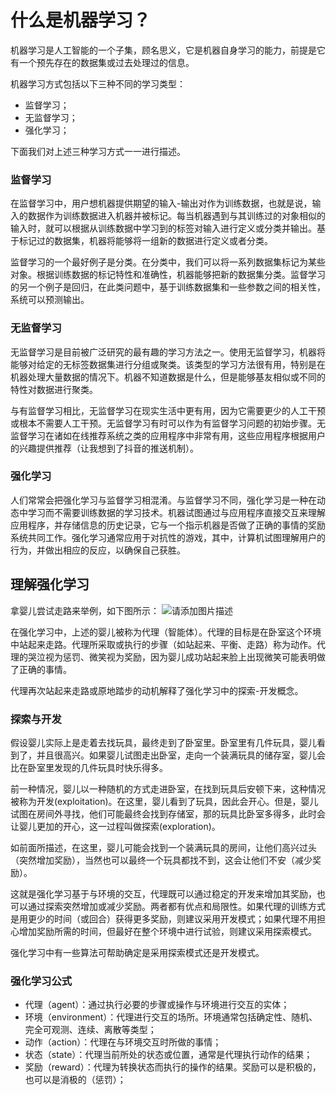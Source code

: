 # 什么是机器学习？
机器学习是人工智能的一个子集，顾名思义，它是机器自身学习的能力，前提是它有一个预先存在的数据集或过去处理过的信息。

机器学习方式包括以下三种不同的学习类型：
- 监督学习；
- 无监督学习；
- 强化学习；

下面我们对上述三种学习方式一一进行描述。

### 监督学习
在监督学习中，用户想机器提供期望的输入-输出对作为训练数据，也就是说，输入的数据作为训练数据进入机器并被标记。每当机器遇到与其训练过的对象相似的输入时，就可以根据从训练数据中学习到的标签对输入进行定义或分类并输出。基于标记过的数据集，机器将能够将一组新的数据进行定义或者分类。

监督学习的一个最好例子是分类。在分类中，我们可以将一系列数据集标记为某些对象。根据训练数据的标记特性和准确性，机器能够把新的数据集分类。监督学习的另一个例子是回归，在此类问题中，基于训练数据集和一些参数之间的相关性，系统可以预测输出。

### 无监督学习
无监督学习是目前被广泛研究的最有趣的学习方法之一。使用无监督学习，机器将能够对给定的无标签数据集进行分组或聚类。该类型的学习方法很有用，特别是在机器处理大量数据的情况下。机器不知道数据是什么，但是能够基友相似或不同的特性对数据进行聚类。

与有监督学习相比，无监督学习在现实生活中更有用，因为它需要更少的人工干预或根本不需要人工干预。无监督学习有时可以作为有监督学习问题的初始步骤。无监督学习在诸如在线推荐系统之类的应用程序中非常有用，这些应用程序根据用户的兴趣提供推荐（让我想到了抖音的推送机制）。

### 强化学习
人们常常会把强化学习与监督学习相混淆。与监督学习不同，强化学习是一种在动态中学习而不需要训练数据的学习技术。机器试图通过与应用程序直接交互来理解应用程序，并存储信息的历史记录，它与一个指示机器是否做了正确的事情的奖励系统共同工作。强化学习通常应用于对抗性的游戏，其中，计算机试图理解用户的行为，并做出相应的反应，以确保自己获胜。

## 理解强化学习
拿婴儿尝试走路来举例，如下图所示：
![请添加图片描述](https://img-blog.csdnimg.cn/e52322ff3201464298e3309c407d5f94.png)

在强化学习中，上述的婴儿被称为代理（智能体）。代理的目标是在卧室这个环境中站起来走路。代理所采取或执行的步骤（如站起来、平衡、走路）称为动作。代理的哭泣视为惩罚、微笑视为奖励，因为婴儿成功站起来脸上出现微笑可能表明做了正确的事情。

代理再次站起来走路或原地踏步的动机解释了强化学习中的探索-开发概念。

### 探索与开发
假设婴儿实际上是走着去找玩具，最终走到了卧室里。卧室里有几件玩具，婴儿看到了，并且很高兴。如果婴儿试图走出卧室，走向一个装满玩具的储存室，婴儿会比在卧室里发现的几件玩具时快乐得多。

前一种情况，婴儿以一种随机的方式走进卧室，在找到玩具后安顿下来，这种情况被称为开发(exploitation)。在这里，婴儿看到了玩具，因此会开心。但是，婴儿试图在房间外寻找，他们可能最终会找到存储室，那的玩具比卧室多得多，此时会让婴儿更加的开心，这一过程叫做探索(exploration)。

如前面所描述，在这里，婴儿可能会找到一个装满玩具的房间，让他们高兴过头（突然增加奖励），当然也可以最终一个玩具都找不到，这会让他们不安（减少奖励）。

这就是强化学习基于与环境的交互，代理既可以通过稳定的开发来增加其奖励，也可以通过探索突然增加或减少奖励。两者都有优点和局限性。如果代理的训练方式是用更少的时间（或回合）获得更多奖励，则建议采用开发模式；如果代理不用担心增加奖励所需的时间，但最好在整个环境中进行试验，则建议采用探索模式。

强化学习中有一些算法可帮助确定是采用探索模式还是开发模式。


### 强化学习公式
- 代理（agent）：通过执行必要的步骤或操作与环境进行交互的实体；
- 环境（environment）：代理进行交互的场所。环境通常包括确定性、随机、完全可观测、连续、离散等类型；
- 动作（action）：代理在与环境交互时所做的事情；
- 状态（state）：代理当前所处的状态或位置，通常是代理执行动作的结果；
- 奖励（reward）：代理为转换状态而执行的操作的结果。奖励可以是积极的，也可以是消极的（惩罚）；









